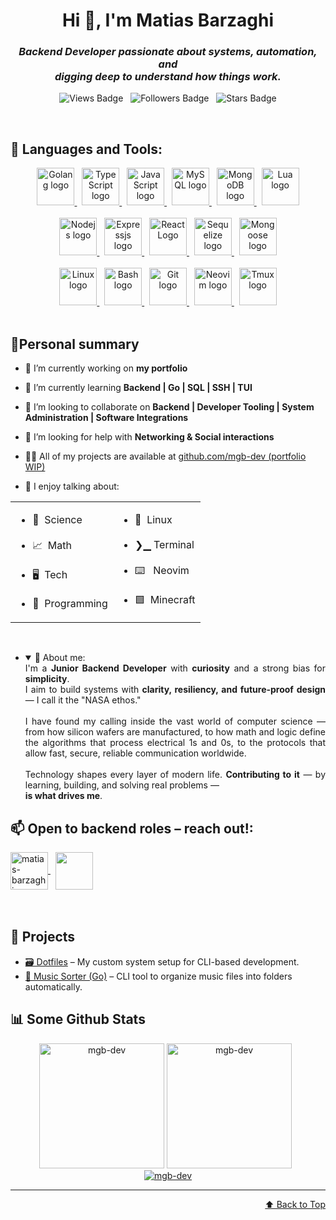 <!--begin: header-->
<h1 id="title" align="center">Hi 👋, I'm Matias Barzaghi</h1>

<h3 align="center">
    <em>
    Backend Developer passionate about systems, automation, and
    <br/>
    digging deep to understand how things work.
    </em>
</h3>

<p align="center">
    <img 
        src="https://komarev.com/ghpvc/?username=mgb-dev&label=Profile%20views&color=0e75b6&style=for-the-badge"
        alt="Views Badge" 
        title="Github profile views"
    />
    &nbsp;
    <img 
        src="https://img.shields.io/github/followers/mgb-dev?style=for-the-badge"
        alt="Followers Badge" 
        title="Github followers"
    />
    &nbsp;
    <img 
        src="https://img.shields.io/github/stars/mgb-dev?style=for-the-badge"
        alt="Stars Badge" 
        title="Github profile stars"
    />
</p>
<br/>
<!--end: header-->
<!--begin: language_tools-->

## 🔧 Languages and Tools:

<div align="center">
    <span>
        <a href="https://go.dev/" target="blank">
            <img 
                style="height: 60px; width: 60px;"
                src="https://cdn.jsdelivr.net/gh/devicons/devicon@latest/icons/go/go-original.svg"
                alt="Golang logo"
                title="Programming Language"
            />
        </a>
        &nbsp;
        <a href="https://www.typescriptlang.org/" target="blank">
            <img
                style="height: 60px; width: 60px;"
                src="https://cdn.jsdelivr.net/gh/devicons/devicon@latest/icons/typescript/typescript-original.svg"
                alt="TypeScript logo"
                title="Programming Language"
            />
        </a>
        &nbsp;
        <a href="https://developer.mozilla.org/en-US/docs/Web/JavaScript" target="blank">
            <img 
                style="height: 60px; width: 60px;"
                src="https://cdn.jsdelivr.net/gh/devicons/devicon@latest/icons/javascript/javascript-original.svg"
                alt="JavaScript logo"
                title="Programming Language"
            />
        </a>
        &nbsp;
        <a href="https://www.mysql.com/" target="blank">
            <img
                style="height: 60px; width: 60px;"
                src="https://cdn.jsdelivr.net/gh/devicons/devicon@latest/icons/mysql/mysql-original.svg"
                alt="MySQL logo"
                title="Relational Database"
            />
        </a>
        &nbsp;
        <a href="https://www.mongodb.com/" target="blank">
            <img
                style="height: 60px; width: 60px;"
                src="https://cdn.jsdelivr.net/gh/devicons/devicon@latest/icons/mongodb/mongodb-original.svg"
                alt="MongoDB logo"
                title="Non-Relational Database"
            />
        </a>
        &nbsp;
        <a href="https://www.lua.org/about.html" target="blank">
            <img
                style="width: 60px; height: 60px;"
                src="https://cdn.jsdelivr.net/gh/devicons/devicon@latest/icons/lua/lua-original.svg"
                alt="Lua logo"
                title="Programming Language"
            />
        </a>
    </span>
    <br/><br/>
    <span>
        <a href="https://nodejs.org/en/about">
            <img 
                style="height: 60px; width: 60px;"
                src="https://cdn.jsdelivr.net/gh/devicons/devicon@latest/icons/nodejs/nodejs-original.svg"
                alt="Nodejs logo"
                title="JavaScript Backend Runtime"
            />
        </a>
        &nbsp;
        <a href="https://expressjs.com/">
            <img 
                style="height: 60px; width: 60px;"
                src="https://cdn.jsdelivr.net/gh/devicons/devicon@latest/icons/express/express-original.svg"
                alt="Expressjs logo"
                title="Web Framework for Nodejs"
            />
        </a>
        &nbsp;
        <a href="https://react.dev/">
            <img 
                style="height: 60px; width: 60px;"
                src="https://cdn.jsdelivr.net/gh/devicons/devicon@latest/icons/react/react-original.svg"
                alt="React Logo"
                title="Frontend Framework"
            />
        </a>
        &nbsp;
        <a href="https://sequelize.org/">
            <img 
                style="height: 60px; width: 60px;"
                src="https://cdn.jsdelivr.net/gh/devicons/devicon@latest/icons/sequelize/sequelize-original.svg"
                alt="Sequelize logo"
                title="Relational Database Interfacing Library"
            />
        </a>
        &nbsp;
        <a href="https://mongoosejs.com/">
            <img 
                style="height: 60px; width: 60px;"
                src="https://cdn.jsdelivr.net/gh/devicons/devicon@latest/icons/mongoose/mongoose-original.svg"
                alt="Mongoose logo"
                title="Non-Relational Database Interfacing Library"
            />
        </a>
    </span>
    <br/><br/>
    <span>
        <a href="https://www.linux.com/what-is-linux/">
            <img 
                style="width: 60px; height: 60px;"
                src="https://cdn.jsdelivr.net/gh/devicons/devicon@latest/icons/linux/linux-original.svg"
                alt="Linux logo"
                title="Open Source Operating System"
            />
        </a>
        &nbsp;
        <a href="https://www.gnu.org/software/bash/">
            <img 
                style="width: 60px; height: 60px;"
                src="https://cdn.jsdelivr.net/gh/devicons/devicon@latest/icons/bash/bash-plain.svg"
                alt="Bash logo"
                title="Interactive Command Interpreter"
            />
        </a>
        &nbsp;
        <a href="https://git-scm.com/">
            <img 
                style="width: 60px; height: 60px;"
                src="https://cdn.jsdelivr.net/gh/devicons/devicon@latest/icons/git/git-original.svg"
                alt="Git logo"
                title="Distributed Version Control System"
            />
        </a>
        &nbsp;
        <a href="https://neovim.io/">
            <img 
                style="width: 60px; height: 60px;"
                src="https://cdn.jsdelivr.net/gh/devicons/devicon@latest/icons/neovim/neovim-original.svg"
                alt="Neovim logo"
                title="Terminal-oriented Text Editor"
            />
        </a>
        &nbsp;
        <a href="https://github.com/tmux/tmux/wiki">
            <img 
                style="width: 60px; height: 60px;"
                src="https://cdn.jsdelivr.net/gh/devicons/devicon@latest/icons/tmux/tmux-plain.svg"
                alt="Tmux logo"
                title="Terminal Multiplexer"
            />
        </a>
    </span>
<br/><br/>
</div>
<!--end: language_tools-->
<!--begin: personal_summary-->

## 🕺Personal summary

- 🔭 I’m currently working on **my portfolio**

- 🌱 I’m currently learning **Backend | Go | SQL | SSH | TUI**

- 👯 I’m looking to collaborate on **Backend | Developer Tooling | System Administration | Software Integrations**

- 🤝 I’m looking for help with **Networking & Social interactions**

- 👨‍💻 All of my projects are available at [github.com/mgb-dev (portfolio WIP)](github.com/mgb-dev "portfolio WIP")

- 💬 I enjoy talking about:
<div align="center">
    <table>
        <tr>
            <td>
                <ul>
                    <li>🧪&nbsp;&nbsp;Science</li>
                    <br/>
                    <li>📈&nbsp;&nbsp;Math</li>
                    <br/>
                    <li>🖥️&nbsp;&nbsp;Tech</li>
                    <br/>
                    <li>📄&nbsp;&nbsp;Programming</li>
                </ul>
            </td>
            <td>
                <ul>
                    <li>🐧&nbsp;&nbsp;Linux</li>
                    <br/>
                    <li>❯▁&nbsp;Terminal</li>
                    <br/>
                    <li>⌨️ &nbsp;&nbsp;Neovim</li>
                    <br/>
                    <li>🟩&nbsp;&nbsp;Minecraft</li>
                </ul>
            </td>
        </tr>
    </table>
    <br/>
</div>

- <details open="true"> 
              <summary>🙋 About me:</summary>
      <div style="text-align: justify">
          I'm a <b>Junior Backend Developer</b> with <b>curiosity</b> and a strong bias for <b>simplicity</b>.
          <br/>
          I aim to build systems with <b>clarity, resiliency, and future-proof design</b> — I call it the "NASA ethos."
          <br/>
          <br/>
          I have found my calling inside the vast world of computer science — from how silicon wafers are manufactured, to how math and logic define the algorithms that process electrical 1s and 0s, to the protocols that allow fast, secure, reliable communication worldwide.
          <br/>
          <br/>
          Technology shapes every layer of modern life. <b>Contributing to it</b> — by learning, building, and solving real problems — 
          <br/>
          <b>is what drives me</b>.
      </div>
        </details>
    <!--end: personal_summary-->
  <!--begin: contact-->

## 📫 Open to backend roles – reach out!:

<span>
    <a href="https://linkedin.com/in/matias-barzaghi" target="blank">
        <img style="height: 60px; width: 60px;" align="center" src="https://cdn.jsdelivr.net/gh/devicons/devicon@latest/icons/linkedin/linkedin-original.svg" alt="matias-barzaghi" />
    </a>
    &nbsp;
    <a href="mailto:matiasgbarzaghi@gmail.com" target="blank">
        <img style="height: 60px; width: 60px;" align="center" src="https://img.icons8.com/?size=60&id=qyRpAggnV0zH&format=png&color=000000"/>
    </a>
</span>
<br/>
<br/>
<br/>
<!--end: contact-->
<!--begin: projects-->

## 💼 Projects

- [🗃️ Dotfiles](https://github.com/mgb-dev/dotfiles) – My custom system setup for CLI-based development.
- [🎵 Music Sorter (Go)](https://github.com/mgb-dev/automatic-music-sorter) – CLI tool to organize music files into folders automatically.
  <!--end: projects-->
  <!--begin: github_stats-->

## 📊 Some Github Stats

<div align="center">
    <img style="height: 200px;" src="https://github-readme-stats.vercel.app/api?username=mgbdev&theme=onedark&show_icons=true&hide_border=true&count_private=true" alt="mgb-dev" />
    <img style="height: 200px;" src="https://github-readme-stats.vercel.app/api/top-langs/?username=mgb-dev&theme=onedark&show_icons=true&hide_border=true&layout=compact" alt="mgb-dev" />
    &nbsp;
</div>

<div align="center">
    <a href="https://github.com/ryo-ma/github-profile-trophy">
        <img src="https://github-profile-trophy.vercel.app/?username=mgb-dev" alt="mgb-dev" />
    </a> 
</div>
<!--end: github_stats-->
<hr/>
<div align="right">
    <a  href="#title">
        ⬆️ Back to Top
    </a>
</div>
